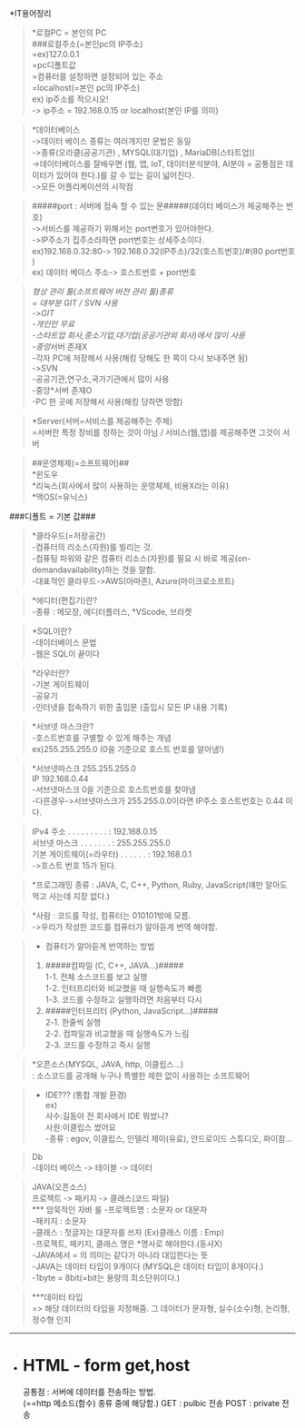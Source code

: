 \*IT용어정리

> \*로컬PC = 본인의 PC  
>  ###로컬주소(=본인pc의 IP주소)  
>  =ex)127.0.0.1  
>  =pc디폴트값  
>  =컴퓨터를 설정하면 설정되어 있는 주소  
>  =localhost(=본인 pc의 IP주소)  
>  ex) ip주소를 적으시오!  
>  -> ip주소 = 192.168.0.15 or localhost(본인 IP를 의미)

> \*데이터베이스  
> ->데이터 베이스 종류는 여러개지만 문법은 동일  
> ->종류(오라클(공공기관) , MYSQL(대기업) , MariaDB(스타트업))  
> ->데이터베이스를 잘배우면 (웹, 앱, IoT, 데이터분석분야, AI분야 = 공통점은 데이터가 있어야 한다.)를 갈 수 있는 길이 넓어진다.  
> ->모든 어플리케이션의 시작점

> #####port : 서버에 접속 할 수 있는 문#####(데이터 베이스가 제공해주는 번호)  
> ->서비스를 제공하기 위해서는 port번호가 있어야한다.  
> ->IP주소가 집주소라하면 port번호는 상세주소이다.  
>  ex)192.168.0.32:80-> 192.168.0.32(IP주소)/32(호스트번호)/#(80 port번호 )  
>  ex) 데이터 베이스 주소-> 호스트번호 + port번호

> *형상 관리 툴(소프트웨어 버전 관리 툴)종류  
> = 대부분 GIT / SVN 사용  
> ->GIT  
> -개인만 무료  
> -스타트업 회사,중소기업,대기업(공공기관외 회사)에서 많이 사용  
> -중앙*서버 존재X  
> -각자 PC에 저장해서 사용(해킹 당해도 한 쪽이 다시 보내주면 됨)  
> ->SVN  
> -공공기관,연구소,국가기관에서 많이 사용  
> -중앙\*서버 존재O  
> -PC 한 곳에 저장해서 사용(해킹 당하면 망함)

> \*Server(서버=서비스를 제공해주는 주체)  
> =서버란 특정 장비를 칭하는 것이 아님 / 서비스(웹,앱)를 제공해주면 그것이 서버

> ##운영체제(=소프트웨어)##  
> *윈도우  
> *리눅스(회사에서 많이 사용하는 운영체제, 비용X라는 이유)  
> \*맥OS(=유닉스)

###디폴트 = 기본 값###

> \*클라우드(=저장공간)  
> -컴퓨터의 리소스(자원)를 빌리는 것.  
> -컴퓨팅 파워와 같은 컴퓨터 리소스(자원)를 필요 시 바로 제공(on-demandavailability)하는 것을 말함.  
> -대표적인 클라우드->AWS(아마존), Azure(마이크로소프트)

> *에디터(편집기)란?  
> -종류 : 메모장, 에디터플러스, *VScode, 브라켓

> \*SQL이란?  
> -데이터베이스 문법  
> -웹은 SQL이 끝이다

> \*라우터란?  
> -기본 게이트웨이  
> -공유기  
> -인터넷을 접속하기 위한 출입문 (출입시 모든 IP 내용 기록)

> \*서브넷 마스크란?  
> -호스트번호를 구별할 수 있게 해주는 개념  
> ex)255.255.255.0 (0을 기준으로 호스트 번호를 알아냄!)

> \*서브넷마스크 255.255.255.0  
>  IP 192.168.0.44  
> -서브넷마스크 0을 기준으로 호스트번호를 찾아냄  
> -다른경우->서브넷마스크가 255.255.0.0이라면 IP주소 호스트번호는 0.44 이다.

> IPv4 주소 . . . . . . . . . : 192.168.0.15  
>  서브넷 마스크 . . . . . . . : 255.255.255.0  
>  기본 게이트웨이(=라우터) . . . . . . : 192.168.0.1  
>  ->호스트 번호 15가 된다.

> \*프로그래밍 종류 : JAVA, C, C++, Python, Ruby, JavaScript(얘만 알아도 먹고 사는데 지장 없다.)

> \*사람 : 코드를 작성, 컴퓨터는 010101밖에 모름.  
> ->우리가 작성한 코드를 컴퓨터가 알아듣게 번역 해야함.

> - 컴퓨터가 알아듣게 번역하는 방법
>
> 1.  #####컴파일 (C, C++, JAVA...)#####  
>     1-1. 전체 소스코드를 보고 실행  
>     1-2. 인터프리터와 비교했을 때 실행속도가 빠름  
>     1-3. 코드를 수정하고 실행하려면 처음부터 다시
> 2.  #####인터프리터 (Python, JavaScript...)#####  
>     2-1. 한줄씩 실행  
>     2-2. 컴파일과 비교했을 때 실행속도가 느림  
>     2-3. 코드를 수정하고 즉시 실행

> \*오픈소스(MYSQL, JAVA, http, 이클립스...)  
> : 소스코드를 공개해 누구나 특별한 제한 없이 사용하는 소프트웨어

> - IDE??? (통합 개발 환경)  
>   ex)  
>   사수:길동아 전 회사에서 IDE 뭐썼니?  
>   사원:이클립스 썼어요  
>   -종류 : egov, 이클립스, 인텔리 제이(유료), 안드로이드 스튜디오, 파이참...

> Db  
> -데이터 베이스 -> 테이블 -> 데이터

> JAVA(오픈소스)  
> 프로젝트 -> 패키지 -> 클래스(코드 파일)  
> *\*\* 암묵적인 자바 룰 -프로젝트명 : 소문자 or 대문자  
> -패키지 : 소문자  
> -클래스 : 첫글자는 대문자를 쓰자 (Ex)클래스 이름 : Emp)  
> -프로젝트, 패키지, 클래스 명은 *명사로 해야한다.(동사X)  
> -JAVA에서 = 의 의미는 같다가 아니라 대입한다는 뜻  
> -JAVA는 데이터 타입이 9개이다 (MYSQL은 데이터 타입이 8개이다.)  
> -1byte = 8bit(=bit는 용량의 최소단위이다.)

> \*\*\*데이터 타입  
> => 해당 데이터의 타입을 지정해줌. 그 데이터가 문자형, 실수(소수)형, 논리형, 정수형 인지

---

- # HTML - form get,host
  공통점 : 서버에 데이터를 전송하는 방법.  
  (==http 메소드(함수) 종류 중에 해당함.)
  GET : pulbic 전송
  POST : private 전송
